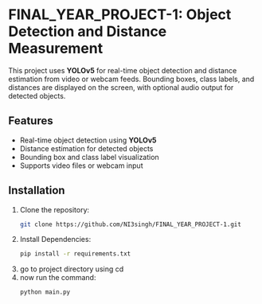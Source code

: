 # FINAL_YEAR_PROJECT-1: Object Detection and Distance Measurement

This project uses **YOLOv5** for real-time object detection and distance estimation from video or webcam feeds. Bounding boxes, class labels, and distances are displayed on the screen, with optional audio output for detected objects.

## Features
- Real-time object detection using **YOLOv5**
- Distance estimation for detected objects
- Bounding box and class label visualization
- Supports video files or webcam input

## Installation
1. Clone the repository:
   ```bash
   git clone https://github.com/NI3singh/FINAL_YEAR_PROJECT-1.git
   ```
2. Install Dependencies:
   ```bash
   pip install -r requirements.txt
   ```
3. go to project directory using cd
4. now run the command:
   ```bash
   python main.py
   ```
